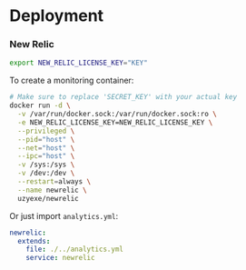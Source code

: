 # Deployment

### New Relic

```sh
export NEW_RELIC_LICENSE_KEY="KEY"
```

To create a monitoring container:
```sh
# Make sure to replace 'SECRET_KEY' with your actual key
docker run -d \
  -v /var/run/docker.sock:/var/run/docker.sock:ro \
  -e NEW_RELIC_LICENSE_KEY=NEW_RELIC_LICENSE_KEY \
  --privileged \
  --pid="host" \
  --net="host" \
  --ipc="host" \
  -v /sys:/sys \
  -v /dev:/dev \
  --restart=always \
  --name newrelic \
  uzyexe/newrelic
```

Or just import `analytics.yml`:
```yml
newrelic:
  extends:
    file: ./../analytics.yml
    service: newrelic
```

